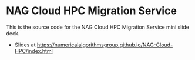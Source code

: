 # NAG Cloud HPC Migration Service

This is the source code for the NAG Cloud HPC Migration Service mini slide deck.

* Slides at https://numericalalgorithmsgroup.github.io/NAG-Cloud-HPC/index.html
